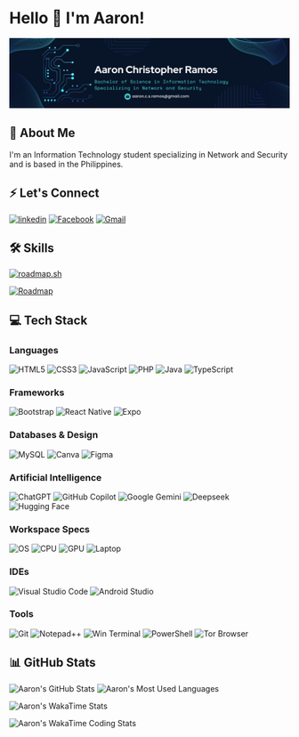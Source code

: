 # Hello 👋 I'm Aaron!

![Header](./GitHubBanner.png)


## 🚀 About Me
I'm an Information Technology student specializing in Network and Security and is based in the Philippines.


## ⚡ Let's Connect
[![linkedin](https://img.shields.io/badge/linkedin-0A66C2?style=for-the-badge&logo=linkedin&logoColor=white)](https://www.linkedin.com/in/aaron-christopher-ramos/) [![Facebook](https://img.shields.io/badge/Facebook-1877F2?style=for-the-badge&logo=facebook&logoColor=white)](https://www.facebook.com/aaronrms/) [![Gmail](https://img.shields.io/badge/Gmail-D14836?style=for-the-badge&logo=gmail&logoColor=white)](mailto:aaron.c.s.ramos@gmail.com)


## 🛠 Skills
[![roadmap.sh](https://roadmap.sh/card/wide/666e84ed5a1e5ea6c2677b3a?variant=dark&roadmaps=frontend%2Cbackend%2Cdevops%2Ccyber-security)](https://roadmap.sh)

[![Roadmap](https://img.shields.io/badge/Roadmap.sh-Profile_Link-3A3B3C?style=for-the-badge&logo=roadmapdotsh&logoColor=white)](https://roadmap.sh/u/aaronramos)


## 💻 Tech Stack
### Languages
![HTML5](https://img.shields.io/badge/HTML5-E34F26?style=for-the-badge&logo=html5&logoColor=white) ![CSS3](https://img.shields.io/badge/CSS3-1572B6?style=for-the-badge&logo=css3&logoColor=white) ![JavaScript](https://img.shields.io/badge/JavaScript-F7DF1E?style=for-the-badge&logo=javascript&logoColor=black) ![PHP](https://img.shields.io/badge/PHP-777BB4?style=for-the-badge&logo=php&logoColor=white) ![Java](https://img.shields.io/badge/Java-ED8B00?style=for-the-badge&logo=openjdk&logoColor=white) ![TypeScript](https://img.shields.io/badge/TypeScript-3178C6?style=for-the-badge&logo=TypeScript&logoColor=white)

### Frameworks
![Bootstrap](https://img.shields.io/badge/Bootstrap-712cf9?style=for-the-badge&logo=Bootstrap&logoColor=white) ![React Native](https://img.shields.io/badge/react_native-%2320232a.svg?style=for-the-badge&logo=react&logoColor=%2361DAFB) ![Expo](https://img.shields.io/badge/expo-1C1E24?style=for-the-badge&logo=expo&logoColor=#D04A37)

### Databases & Design
![MySQL](https://img.shields.io/badge/mysql-%2300f.svg?style=for-the-badge&logo=mysql&logoColor=white) ![Canva](https://img.shields.io/badge/Canva-%2300C4CC.svg?style=for-the-badge&logo=Canva&logoColor=white) ![Figma](https://img.shields.io/badge/figma-%23F24E1E.svg?style=for-the-badge&logo=figma&logoColor=white)

### Artificial Intelligence
![ChatGPT](https://img.shields.io/badge/chatGPT-74aa9c?style=for-the-badge&logo=openai&logoColor=white) ![GitHub Copilot](https://img.shields.io/badge/github_copilot-8957E5?style=for-the-badge&logo=github-copilot&logoColor=white) ![Google Gemini](https://img.shields.io/badge/google%20gemini-8E75B2?style=for-the-badge&logo=google%20gemini&logoColor=white) ![Deepseek](https://custom-icon-badges.demolab.com/badge/Deepseek-4D6BFF?style=for-the-badge&logo=deepseek&logoColor=white) ![Hugging Face](https://img.shields.io/badge/Hugging%20Face-gray?style=for-the-badge&logo=huggingface&logoColor=FFD21E)

### Workspace Specs
![OS](https://img.shields.io/badge/Windows_10-0078D7?style=for-the-badge&logo=windows&logoColor=white) ![CPU](https://img.shields.io/badge/Core_i7_10th-0071C5?style=for-the-badge&logo=intel&logoColor=white) ![GPU](https://img.shields.io/badge/RTX3060-76B900?style=for-the-badge&logo=nvidia&logoColor=white) ![Laptop](https://img.shields.io/badge/GF65_Thin-EB1D24?style=for-the-badge&logo=msi&logoColor=white)

### IDEs
![Visual Studio Code](https://img.shields.io/badge/Visual_Studio_Code-0078D4?style=for-the-badge&logo=visual%20studio%20code&logoColor=white) ![Android Studio](https://img.shields.io/badge/android%20studio-346ac1?style=for-the-badge&logo=android%20studio&logoColor=white) 

### Tools
![Git](https://img.shields.io/badge/git-%23F05033.svg?style=for-the-badge&logo=git&logoColor=white) ![Notepad++](https://img.shields.io/badge/Notepad++-90E59A.svg?style=for-the-badge&logo=notepad%2B%2B&logoColor=black) ![Win Terminal](https://img.shields.io/badge/windows%20terminal-4D4D4D?style=for-the-badge&logo=windows%20terminal&logoColor=white) ![PowerShell](https://img.shields.io/badge/Powershell-2CA5E0?style=for-the-badge&logo=powershell&logoColor=white) ![Tor Browser](https://img.shields.io/badge/Tor_Browser-7D4698?style=for-the-badge&logo=Tor-Browser&logoColor=white)


## 📊 GitHub Stats
![Aaron's GitHub Stats](https://github-readme-stats-eight-weld-12.vercel.app/api?username=aaron-c-s-ramos&show_icons=true&theme=transparent&hide=stars,prs,issues,contribs&include_all_commits=true&rank_icon=percentile&custom_title=Aaron%27s%20GitHub%20Stats) ![Aaron's Most Used Languages](https://github-readme-stats-eight-weld-12.vercel.app/api/top-langs/?username=aaron-c-s-ramos&show_icons=true&theme=transparent&layout=compact&langs_count=20&hide=css&size_weight=0.5&count_weight=0.5)

![Aaron's WakaTime Stats](https://github-readme-stats-eight-weld-12.vercel.app/api/wakatime?username=aaron_c_s_ramos&layout=compact)

![Aaron's WakaTime Coding Stats](https://wakatime.com/share/@aaron_c_s_ramos/bde82ba9-36f8-49d6-b324-dac9c6e97d51.svg)
